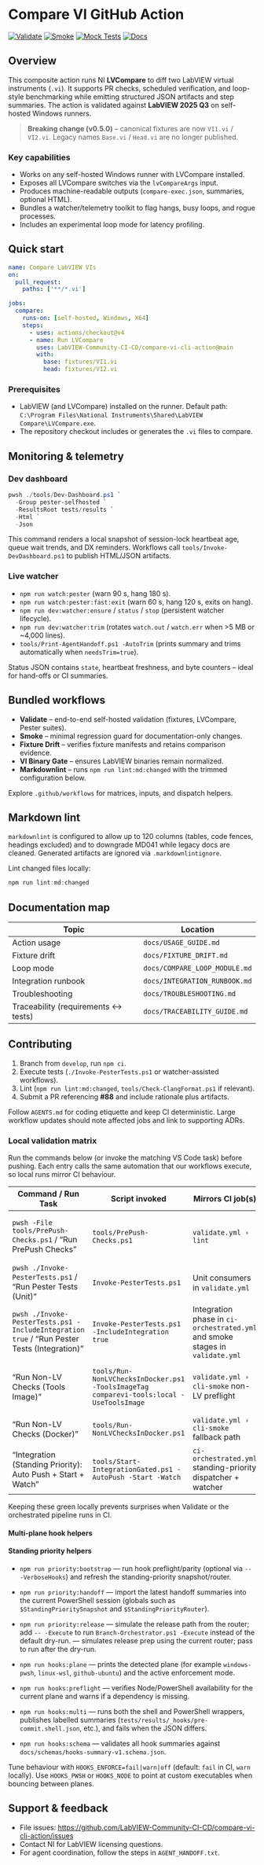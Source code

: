 <!-- markdownlint-disable-next-line MD041 -->
# Compare VI GitHub Action

[![Validate][badge-validate]][workflow-validate]
[![Smoke][badge-smoke]][workflow-smoke]
[![Mock Tests][badge-mock]][workflow-test-mock]
[![Docs][badge-docs]][environment-docs]

[badge-validate]: https://img.shields.io/github/actions/workflow/status/LabVIEW-Community-CI-CD/compare-vi-cli-action/validate.yml?label=Validate
[workflow-validate]: https://github.com/LabVIEW-Community-CI-CD/compare-vi-cli-action/actions/workflows/validate.yml
[badge-smoke]: https://img.shields.io/github/actions/workflow/status/LabVIEW-Community-CI-CD/compare-vi-cli-action/smoke.yml?label=Smoke
[workflow-smoke]: https://github.com/LabVIEW-Community-CI-CD/compare-vi-cli-action/actions/workflows/smoke.yml
[badge-mock]: https://img.shields.io/github/actions/workflow/status/LabVIEW-Community-CI-CD/compare-vi-cli-action/test-mock.yml?label=Mock%20Tests
[workflow-test-mock]: https://github.com/LabVIEW-Community-CI-CD/compare-vi-cli-action/actions/workflows/test-mock.yml
[badge-docs]: https://img.shields.io/badge/docs-Environment%20Vars-6A5ACD
[environment-docs]: ./docs/ENVIRONMENT.md

## Overview

This composite action runs NI **LVCompare** to diff two LabVIEW virtual instruments (`.vi`). It
supports PR checks, scheduled verification, and loop-style benchmarking while emitting
structured JSON artifacts and step summaries. The action is validated against **LabVIEW 2025
Q3** on self-hosted Windows runners.

> **Breaking change (v0.5.0)** – canonical fixtures are now `VI1.vi` / `VI2.vi`. Legacy names
> `Base.vi` / `Head.vi` are no longer published.

### Key capabilities

- Works on any self-hosted Windows runner with LVCompare installed.
- Exposes all LVCompare switches via the `lvCompareArgs` input.
- Produces machine-readable outputs (`compare-exec.json`, summaries, optional HTML).
- Bundles a watcher/telemetry toolkit to flag hangs, busy loops, and rogue processes.
- Includes an experimental loop mode for latency profiling.

## Quick start

```yaml
name: Compare LabVIEW VIs
on:
  pull_request:
    paths: ['**/*.vi']

jobs:
  compare:
    runs-on: [self-hosted, Windows, X64]
    steps:
      - uses: actions/checkout@v4
      - name: Run LVCompare
        uses: LabVIEW-Community-CI-CD/compare-vi-cli-action@main
        with:
          base: fixtures/VI1.vi
          head: fixtures/VI2.vi
```

### Prerequisites

- LabVIEW (and LVCompare) installed on the runner. Default path:
  `C:\Program Files\National Instruments\Shared\LabVIEW Compare\LVCompare.exe`.
- The repository checkout includes or generates the `.vi` files to compare.

## Monitoring & telemetry

### Dev dashboard

```powershell
pwsh ./tools/Dev-Dashboard.ps1 `
  -Group pester-selfhosted `
  -ResultsRoot tests/results `
  -Html `
  -Json
```

This command renders a local snapshot of session-lock heartbeat age, queue wait trends, and
DX reminders. Workflows call `tools/Invoke-DevDashboard.ps1` to publish HTML/JSON artifacts.

### Live watcher

- `npm run watch:pester` (warn 90 s, hang 180 s).
- `npm run watch:pester:fast:exit` (warn 60 s, hang 120 s, exits on hang).
- `npm run dev:watcher:ensure` / `status` / `stop` (persistent watcher lifecycle).
- `npm run dev:watcher:trim` (rotates `watch.out` / `watch.err` when >5 MB or ~4,000 lines).
- `tools/Print-AgentHandoff.ps1 -AutoTrim` (prints summary and trims automatically when
  `needsTrim=true`).

Status JSON contains `state`, heartbeat freshness, and byte counters – ideal for hand-offs or
CI summaries.

## Bundled workflows

- **Validate** – end-to-end self-hosted validation (fixtures, LVCompare, Pester suites).
- **Smoke** – minimal regression guard for documentation-only changes.
- **Fixture Drift** – verifies fixture manifests and retains comparison evidence.
- **VI Binary Gate** – ensures LabVIEW binaries remain normalized.
- **Markdownlint** – runs `npm run lint:md:changed` with the trimmed configuration below.

Explore `.github/workflows` for matrices, inputs, and dispatch helpers.

## Markdown lint

`markdownlint` is configured to allow up to 120 columns (tables, code fences, headings
excluded) and to downgrade MD041 while legacy docs are cleaned. Generated artifacts are
ignored via `.markdownlintignore`.

Lint changed files locally:

```powershell
npm run lint:md:changed
```

## Documentation map

| Topic | Location |
| ----- | -------- |
| Action usage | `docs/USAGE_GUIDE.md` |
| Fixture drift | `docs/FIXTURE_DRIFT.md` |
| Loop mode | `docs/COMPARE_LOOP_MODULE.md` |
| Integration runbook | `docs/INTEGRATION_RUNBOOK.md` |
| Troubleshooting | `docs/TROUBLESHOOTING.md` |
| Traceability (requirements ↔ tests) | `docs/TRACEABILITY_GUIDE.md` |

## Contributing

1. Branch from `develop`, run `npm ci`.
2. Execute tests (`./Invoke-PesterTests.ps1` or watcher-assisted workflows).
3. Lint (`npm run lint:md:changed`, `tools/Check-ClangFormat.ps1` if relevant).
4. Submit a PR referencing **#88** and include rationale plus artifacts.

Follow `AGENTS.md` for coding etiquette and keep CI deterministic. Large workflow updates
should note affected jobs and link to supporting ADRs.

### Local validation matrix

Run the commands below (or invoke the matching VS Code task) before pushing. Each entry calls the same automation that our workflows execute, so local runs mirror CI behaviour.

| Command / Run Task | Script invoked | Mirrors CI job(s) | Notes |
| --- | --- | --- | --- |
| `pwsh -File tools/PrePush-Checks.ps1` / “Run PrePush Checks” | `tools/PrePush-Checks.ps1` | `validate.yml › lint` | Runs actionlint, markdownlint, tracked-artifact guard, rerun-hint helper, watcher schema validation. |
| `pwsh ./Invoke-PesterTests.ps1` / “Run Pester Tests (Unit)” | `Invoke-PesterTests.ps1` | Unit consumers in `validate.yml` | Fast feedback on unit suites before dispatching orchestrated runs. |
| `pwsh ./Invoke-PesterTests.ps1 -IncludeIntegration true` / “Run Pester Tests (Integration)” | `Invoke-PesterTests.ps1 -IncludeIntegration true` | Integration phase in `ci-orchestrated.yml` and smoke stages in `validate.yml` | Requires LVCompare; runs the same categories the orchestrated pipeline executes. |
| “Run Non-LV Checks (Tools Image)” | `tools/Run-NonLVChecksInDocker.ps1 -ToolsImageTag comparevi-tools:local -UseToolsImage` | `validate.yml › cli-smoke` non-LV preflight | Uses the consolidated tools image so actionlint/markdownlint/docs drift checks match the smoke job environment. |
| “Run Non-LV Checks (Docker)” | `tools/Run-NonLVChecksInDocker.ps1` | `validate.yml › cli-smoke` fallback path | Falls back to per-tool containers when the unified image is unavailable. |
| “Integration (Standing Priority): Auto Push + Start + Watch” | `tools/Start-IntegrationGated.ps1 -AutoPush -Start -Watch` | `ci-orchestrated.yml` standing-priority dispatcher + watcher | Pushes with the admin token, resolves issue [#127](https://github.com/LabVIEW-Community-CI-CD/compare-vi-cli-action/issues/127), dispatches, then streams logs via Docker watcher. |

Keeping these green locally prevents surprises when Validate or the orchestrated pipeline runs in CI.

#### Multi-plane hook helpers

#### Standing priority helpers

- `npm run priority:bootstrap` — run hook preflight/parity (optional via `-- -VerboseHooks`) and refresh the standing-priority snapshot/router.
- `npm run priority:handoff` — import the latest handoff summaries into the current PowerShell session (globals such as `$StandingPrioritySnapshot` and `$StandingPriorityRouter`).
- `npm run priority:release` — simulate the release path from the router; add `-- -Execute` to run `Branch-Orchestrator.ps1 -Execute` instead of the default dry-run.
 — simulates release prep using the current router; pass  to run  after the dry-run.


- `npm run hooks:plane` — prints the detected plane (for example `windows-pwsh`, `linux-wsl`, `github-ubuntu`) and the active enforcement mode.
- `npm run hooks:preflight` — verifies Node/PowerShell availability for the current plane and warns if a dependency is missing.
- `npm run hooks:multi` — runs both the shell and PowerShell wrappers, publishes labelled summaries (`tests/results/_hooks/pre-commit.shell.json`, etc.), and fails when the JSON differs.
- `npm run hooks:schema` — validates all hook summaries against `docs/schemas/hooks-summary-v1.schema.json`.

Tune behaviour with `HOOKS_ENFORCE=fail|warn|off` (default: `fail` in CI, `warn` locally). Use `HOOKS_PWSH` or `HOOKS_NODE` to point at custom executables when bouncing between planes.

## Support & feedback

- File issues: <https://github.com/LabVIEW-Community-CI-CD/compare-vi-cli-action/issues>
- Contact NI for LabVIEW licensing questions.
- For agent coordination, follow the steps in `AGENT_HANDOFF.txt`.
